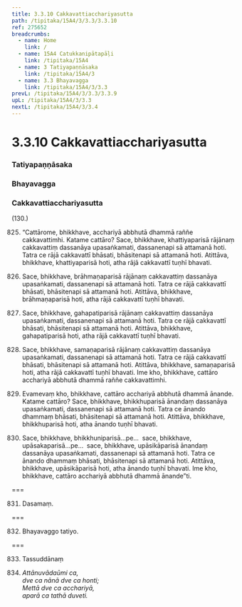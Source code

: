 ```yaml
---
title: 3.3.10 Cakkavattiacchariyasutta
path: /tipitaka/15A4/3/3.3/3.3.10
ref: 275652
breadcrumbs:
  - name: Home
    link: /
  - name: 15A4 Catukkanipātapāḷi
    link: /tipitaka/15A4
  - name: 3 Tatiyapaṇṇāsaka
    link: /tipitaka/15A4/3
  - name: 3.3 Bhayavagga
    link: /tipitaka/15A4/3/3.3
prevL: /tipitaka/15A4/3/3.3/3.3.9
upL: /tipitaka/15A4/3/3.3
nextL: /tipitaka/15A4/3/3.4
---
```


# 3.3.10 Cakkavattiacchariyasutta

### Tatiyapaṇṇāsaka

### Bhayavagga

### Cakkavattiacchariyasutta

(130.)

825. “Cattārome, bhikkhave, acchariyā abbhutā dhammā raññe cakkavattimhi. Katame cattāro? Sace, bhikkhave, khattiyaparisā rājānaṃ cakkavattiṃ dassanāya upasaṅkamati, dassanenapi sā attamanā hoti. Tatra ce rājā cakkavattī bhāsati, bhāsitenapi sā attamanā hoti. Atittāva, bhikkhave, khattiyaparisā hoti, atha rājā cakkavattī tuṇhī bhavati.

826. Sace, bhikkhave, brāhmaṇaparisā rājānaṃ cakkavattiṃ dassanāya upasaṅkamati, dassanenapi sā attamanā hoti. Tatra ce rājā cakkavattī bhāsati, bhāsitenapi sā attamanā hoti. Atittāva, bhikkhave, brāhmaṇaparisā hoti, atha rājā cakkavattī tuṇhī bhavati.

827. Sace, bhikkhave, gahapatiparisā rājānaṃ cakkavattiṃ dassanāya upasaṅkamati, dassanenapi sā attamanā hoti. Tatra ce rājā cakkavattī bhāsati, bhāsitenapi sā attamanā hoti. Atittāva, bhikkhave, gahapatiparisā hoti, atha rājā cakkavattī tuṇhī bhavati.

828. Sace, bhikkhave, samaṇaparisā rājānaṃ cakkavattiṃ dassanāya upasaṅkamati, dassanenapi sā attamanā hoti. Tatra ce rājā cakkavattī bhāsati, bhāsitenapi sā attamanā hoti. Atittāva, bhikkhave, samaṇaparisā hoti, atha rājā cakkavattī tuṇhī bhavati. Ime kho, bhikkhave, cattāro acchariyā abbhutā dhammā raññe cakkavattimhi.

829. Evamevaṃ kho, bhikkhave, cattāro acchariyā abbhutā dhammā ānande. Katame cattāro? Sace, bhikkhave, bhikkhuparisā ānandaṃ dassanāya upasaṅkamati, dassanenapi sā attamanā hoti. Tatra ce ānando dhammaṃ bhāsati, bhāsitenapi sā attamanā hoti. Atittāva, bhikkhave, bhikkhuparisā hoti, atha ānando tuṇhī bhavati.

830. Sace, bhikkhave, bhikkhuniparisā…pe…  sace, bhikkhave, upāsakaparisā…pe…  sace, bhikkhave, upāsikāparisā ānandaṃ dassanāya upasaṅkamati, dassanenapi sā attamanā hoti. Tatra ce ānando dhammaṃ bhāsati, bhāsitenapi sā attamanā hoti. Atittāva, bhikkhave, upāsikāparisā hoti, atha ānando tuṇhī bhavati. Ime kho, bhikkhave, cattāro acchariyā abbhutā dhammā ānande”ti.

===

831. Dasamaṃ.



===

832. Bhayavaggo tatiyo.



===

833. Tassuddānaṃ



834. _Attānuvādaūmi ca,_  
_dve ca nānā dve ca honti;_  
_Mettā dve ca acchariyā,_  
_aparā ca tathā duveti._  



